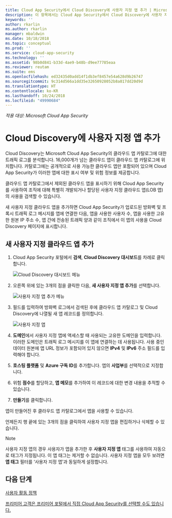 ```yaml
---
title: Cloud App Security에서 Cloud Discovery에 사용자 지정 앱 추가 | Microsoft Docs
description: 이 항목에서는 Cloud App Security에서 Cloud Discovery에 사용자 지정 앱을 추가하여 섀도 IT를 모니터링하는 방법을 설명합니다.
keywords: ''
author: rkarlin
ms.author: rkarlin
manager: mbaldwin
ms.date: 10/18/2018
ms.topic: conceptual
ms.prod: ''
ms.service: cloud-app-security
ms.technology: ''
ms.assetid: 98b0d841-b33d-4ae9-b48b-d9ee77785eaa
ms.reviewer: reutam
ms.suite: ems
ms.openlocfilehash: ed32435d0add14f1db3ef8457e54a628d9b26747
ms.sourcegitcommit: 9c314d566a1dd35e32650928052b8a817dd20d9d
ms.translationtype: HT
ms.contentlocale: ko-KR
ms.lasthandoff: 10/24/2018
ms.locfileid: "49990684"
---
```

*적용 대상: Microsoft Cloud App Security*

# <a name="add-custom-apps-to-cloud-discovery"></a>Cloud Discovery에 사용자 지정 앱 추가
    
Cloud Discovery는 Microsoft Cloud App Security의 클라우드 앱 카탈로그에 대한 트래픽 로그를 분석합니다. 16,000개가 넘는 클라우드 앱이 클라우드 앱 카탈로그에 위치합니다. 카탈로그에는 공개적으로 사용 가능한 클라우드 앱만 포함되어 있으며 Cloud App Security가 이러한 앱에 대한 표시 여부 및 위험 정보를 제공합니다.

클라우드 앱 카탈로그에서 제외된 클라우드 앱을 표시하기 위해 Cloud App Security를 사용하여 조직에 대해 특별히 개발되거나 할당된 사용자 지정 클라우드 앱(LOB 앱)의 사용을 검색할 수 있습니다.

새 사용자 지정 클라우드 앱을 추가하면 Cloud App Security가 업로드된 방화벽 및 프록시 트래픽 로그 메시지를 앱에 연결한 다음, 앱을 사용한 사용자 수, 앱을 사용한 고유한 원본 IP 주소 수, 앱 간에 전송된 트래픽 양과 같이 조직에서 이 앱의 사용을 Cloud Discovery 페이지에 표시합니다. 

## <a name="add-a-new-custom-cloud-app"></a>새 사용자 지정 클라우드 앱 추가

1. Cloud App Security 포털에서 **검색**, **Cloud Discovery 대시보드**를 차례로 클릭합니다. 
  
   ![Cloud Discovery 대시보드 메뉴](./media/cloud-discovery-dashboard-menu.png)

2. 오른쪽 위에 있는 3개의 점을 클릭한 다음, **새 사용자 지정 앱 추가**를 선택합니다. 

   ![사용자 지정 앱 추가 메뉴](./media/add-custom-app-menu.png)

3. 필드를 입력하여 방화벽 로그에서 검색된 후에 클라우드 앱 카탈로그 및 Cloud Discovery에 나열될 새 앱 레코드를 정의합니다.

   ![사용자 지정 앱](./media/add-custom-app.png)

4. **도메인**에서 사용자 지정 앱에 액세스할 때 사용되는 고유한 도메인을 입력합니다. 이러한 도메인은 트래픽 로그 메시지를 이 앱에 연결하는 데 사용됩니다. 사용 중인 데이터 원본에 앱 URL 정보가 포함되어 있지 않으면 **IPv4** 및 **IPv6** 주소 필드를 입력해야 합니다.
5. **호스팅 플랫폼** 및 **Azure 구독 ID**를 추가합니다. 앱의 **사업부**를 선택적으로 지정합니다. 
6. 위험 **점수**를 할당하고, **앱 메모**를 추가하여 이 레코드에 대한 변경 내용을 추적할 수 있습니다.
7. **만들기**를 클릭합니다.

앱이 만들어진 후 클라우드 앱 카탈로그에서 앱을 사용할 수 있습니다.

언제든지 행 끝에 있는 3개의 점을 클릭하여 사용자 지정 앱을 편집하거나 삭제할 수 있습니다.

>[!NOTE]
> 사용자 지정 앱의 경우 사용자가 앱을 추가한 후 **사용자 지정 앱** 태그를 사용하여 자동으로 태그가 지정됩니다. 이 앱 태그는 제거할 수 없습니다.
사용자 지정 앱을 모두 보려면 **앱 태그** 필터를 ‘사용자 지정 앱’과 동일하게 설정합니다. 
<!-- -  By default, custom apps have a risk score of 10, but you can use the **Override app score** action to change it at any time.-->

  
## <a name="next-steps"></a>다음 단계 
[사용자 활동 정책](user-activity-policies.md)   

[프리미어 고객은 프리미어 포털에서 직접 Cloud App Security를 선택할 수도 있습니다.](https://premier.microsoft.com/)  
  
  